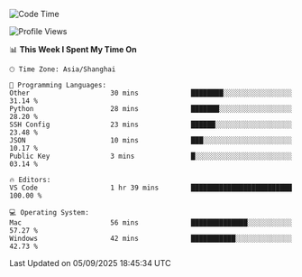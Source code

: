 <!--START_SECTION:waka-->
![Code Time](http://img.shields.io/badge/Code%20Time-575%20hrs%2041%20mins-blue)

![Profile Views](http://img.shields.io/badge/Profile%20Views-0-blue)

📊 **This Week I Spent My Time On** 

```text
🕑︎ Time Zone: Asia/Shanghai

💬 Programming Languages: 
Other                    30 mins             ████████░░░░░░░░░░░░░░░░░   31.14 % 
Python                   28 mins             ███████░░░░░░░░░░░░░░░░░░   28.20 % 
SSH Config               23 mins             ██████░░░░░░░░░░░░░░░░░░░   23.48 % 
JSON                     10 mins             ███░░░░░░░░░░░░░░░░░░░░░░   10.17 % 
Public Key               3 mins              █░░░░░░░░░░░░░░░░░░░░░░░░   03.14 % 

🔥 Editors: 
VS Code                  1 hr 39 mins        █████████████████████████   100.00 % 

💻 Operating System: 
Mac                      56 mins             ██████████████░░░░░░░░░░░   57.27 % 
Windows                  42 mins             ███████████░░░░░░░░░░░░░░   42.73 % 
```


 Last Updated on 05/09/2025 18:45:34 UTC
<!--END_SECTION:waka-->
